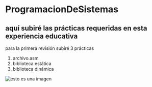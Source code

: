 # ProgramacionDeSistemas
aquí subiré las prácticas requeridas en esta experiencia educativa
--
para la primera revisión subiré 3 prácticas
  1. archivo.asm
  2. biblioteca estática
  3. biblioteca dinámica


![esto es una imagen](/assets/images/ejecucionBibliotecas.png)
